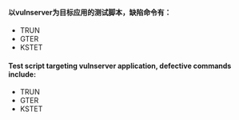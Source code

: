 #### 以vulnserver为目标应用的测试脚本，缺陷命令有：
- TRUN
- GTER
- KSTET
#### Test script targeting vulnserver application, defective commands include:
- TRUN
- GTER
- KSTET